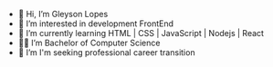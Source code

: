 - 👋 Hi, I’m Gleyson Lopes
- 👀 I’m interested in development FrontEnd
- 🌱 I’m currently learning HTML | CSS | JavaScript | Nodejs | React
- 👨‍🎓 I’m Bachelor of Computer Science
- 🚀 I’m I'm seeking professional career transition

<!---
gleysonlopespro/gleysonlopespro is a ✨ special ✨ repository because its `README.md` (this file) appears on your GitHub profile.
You can click the Preview link to take a look at your changes.
--->
